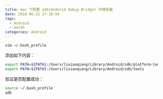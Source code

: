 ```yaml
---
title: mac 下配置 adb(Andorid Debug Bridge) 环境变量
date: 2018-06-22 17:10:50
tags:
  - Android
  - macOS
categories: Android
---
```


```bash
vim ~/.bash_profile
```

<!-- more -->

添加如下内容：

```bash
export PATH=${PATH}:/Users/lixiaoqiang/Library/Android/sdk/platform-tools
export PATH=${PATH}:/Users/lixiaoqiang/Library/Android/sdk/tools
```

验证是否配置成功：

```bash
source ~/.bash_profile
adb
```
